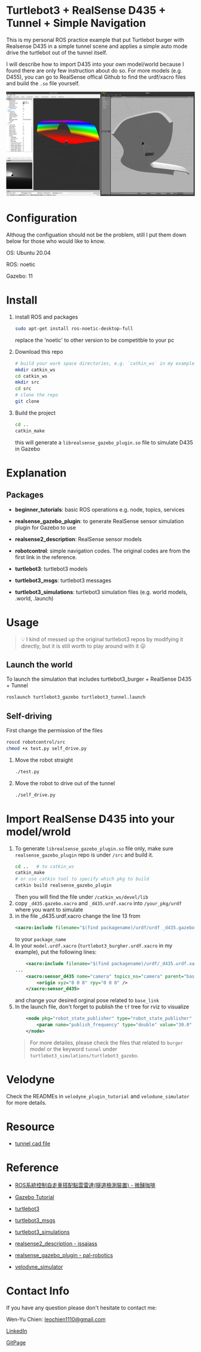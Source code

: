# Turtlebot3 + RealSense D435 + Tunnel + Simple Navigation
This is my personal ROS practice example that put Turtlebot burger with Realsense D435 in a simple tunnel scene and applies a simple auto mode drive the turtlebot out of the tunnel itself.

I will describe how to import D435 into your own model/world because I found there are only few instruction about do so. For more models (e.g. D455), you can go to RealSense offical Github to find the urdf/xacro files and build the `.so` file yourself.

<img src="media/capture.png" alt="Turtlebot with D435"  title="Turtlebot with D435" />

# Configuration
Althoug the configuation should not be the problem, still I put them down below for those who would like to know.

OS: Ubuntu 20.04

ROS: noetic

Gazebo: 11


# Install
1. install ROS and packages
    ```bash
    sudo apt-get install ros-noetic-desktop-full
    ```
    replace the 'noetic' to other version to be competitble to your pc

1. Download this repo
    ```bash
    # build your work space directories, e.g. `catkin_ws` in my example
    mkdir catkin_ws
    cd catkin_ws
    mkdir src
    cd src
    # clone the repo
    git clone 
    ```
1. Build the project
    ```bash
    cd ..
    catkin_make
    ```
    this will generate a `librealsense_gazebo_plugin.so` file to simulate D435 in Gazebo
# Explanation
## Packages
- **beginner_tutorials**: basic ROS operations e.g. node, topics, services

- **realsense_gazebo_plugin**: to generate RealSense sensor simulation plugin for Gazebo to use

- **realsense2_description**: RealSense sensor models

- **robotcontrol**: simple navigation codes. The original codes are from the first link in the reference.

- **turtlebot3**: turtlebot3 models

- **turtlebot3_msgs**: turtlebot3 messages

- **turtlebot3_simulations**: turtlebot3 simulation files (e.g. world models, .world, .launch)



# Usage
> :bulb: I kind of messed up the original turtlebot3 repos by modifying it directly, but it is still worth to play around with it :stuck_out_tongue:
## Launch the world
To launch the simulation that includes turtlebot3_burger + RealSense D435 + Tunnel
```bash
roslaunch turtlebot3_gazebo turtlebot3_tunnel.launch
```

## Self-driving
First change the permission of the files
```bash
roscd robotcontrol/src
chmod +x test.py self_drive.py
```
1. Move the robot straight
    ```bash
    ./test.py
    ```
1. Move the robot to drive out of the tunnel
    ```bash
    ./self_drive.py
    ```

# Import RealSense D435 into your model/wrold
1. To generate `librealsense_gazebo_plugin.so` file only, make sure `realsense_gazebo_plugin` repo is under `/src` and build it.
    ```bash
    cd ..   # to catkin_ws
    catkin_make
    # or use catkin tool to specify which pkg to build
    catkin build realsense_gazebo_plugin
    ```
    Then you will find the file under `/catkin_ws/devel/lib`
1. copy `_d435.gazebo.xacro` and `_d435.urdf.xacro` into `/your_pkg/urdf` where you want to simulate
1. in the file _d435.urdf.xacro change the line 13 from
    ```xml
    <xacro:include filename="$(find packagename)/urdf/urdf _d435.gazebo.xacro">
    ```
    to your `package_name`
1. In your `model.urdf.xacro` (`turtlebot3_burgher.urdf.xacro` in my example), put the following lines:
    ```xml
        <xacro:include filename="$(find packagename)/urdf/_d435.urdf.xacro" />
    ...
        <xacro:sensor_d435 name="camera" topics_ns="camera" parent="base_link" publish_pointcloud="true">
            <origin xyz="0 0 0" rpy="0 0 0" />
        </xacro:sensor_d435>
    ```
    and change your desired orginal pose related to `base_link`
1. In the launch file, don't forget to publish the `tf` tree for rviz to visualize
    ```xml
        <node pkg="robot_state_publisher" type="robot_state_publisher"  name="robot_state_publisher">
            <param name="publish_frequency" type="double" value="30.0" />
        </node>
    ```
    > For more detailes, please check the files that related to `burger` model or the keyword `tunnel` under `turtlebot3_simulations/turtlebot3_gazebo`.

# Velodyne
Check the READMEs in `velodyne_plugin_tutorial` and `velodune_simulator` for more details.


# Resource
* [tunnel cad file](turtlebot3_simulations/turtlebot3_gazebo/models/turtlebot3_tunnel/meshes/tunnel.dae)

# Reference
* [ROS系統控制自走車搭配點雲雷達(隧道檢測裝置) - 微醺咖啡](https://ithelp.ithome.com.tw/users/20129807/ironman/3282?page=1)

* [Gazebo Tutorial](http://gazebosim.org/tutorials?cat=connect_ros)

* [turtlebot3](https://github.com/ROBOTIS-GIT/turtlebot3)

* [turtlebot3_msgs](https://github.com/ROBOTIS-GIT/turtlebot3_msgs)

* [turtlebot3_simulations](https://github.com/ROBOTIS-GIT/turtlebot3_simulations)

* [realsense2_description - issaiass](https://github.com/issaiass/realsense2_description)

* [realsense_gazebo_plugin - pal-robotics](https://github.com/pal-robotics/realsense_gazebo_plugin)

* [velodyne_simulator](https://bitbucket.org/DataspeedInc/velodyne_simulator/src/master/)


# Contact Info
If you have any question please don't hesitate to contact me:

Wen-Yu Chien: leochien1110@gmail.com

[LinkedIn](https://www.linkedin.com/in/wenyu-chien/)

[GitPage](https://leochien1110.github.io)